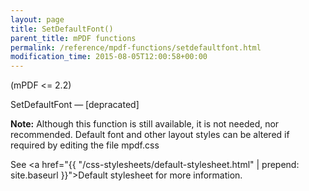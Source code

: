 ```yaml
---
layout: page
title: SetDefaultFont()
parent_title: mPDF functions
permalink: /reference/mpdf-functions/setdefaultfont.html
modification_time: 2015-08-05T12:00:58+00:00
---
```


<p>(mPDF &lt;= 2.2)</p>
<p>SetDefaultFont — [depracated]</p>

<div class="alert alert-info" role="alert"><strong>Note:</strong> Although this function is still available, it is not needed, nor recommended. Default font and other layout styles can be altered if required by editing the file mpdf.css

See <a href="{{ "/css-stylesheets/default-stylesheet.html" | prepend: site.baseurl }}">Default stylesheet</a> for more information.</div>

